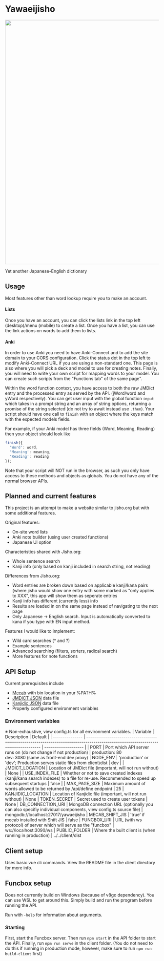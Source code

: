 # Yawaeijisho

<img src="https://i.imgur.com/xsYUvO1.png"
     width="800">
     
Yet another Japanese-English dictionary

## Usage
Most features other than word lookup require you to make an account.

#### Lists
Once you have an account, you can click the lists link in the top left (desktop)/menu (mobile) to create a list.
Once you have a list, you can use the link actions on words to add them to lists.


#### Anki
In order to use Anki you need to have Anki-Connect and to add the site domain to your CORS configuration. Click the
status dot in the top left to modify Anki-Connect URL if you are using a non-standard one. This page is also where you will pick a
deck and model to use for creating notes. Finally, you will need to write your own script for mapping words to your model. You can create such scripts from the "Functions tab" of the same page".

Within the word function context, you have access to both the raw JMDict entry and the processed entry as served by the API. (jWord/word and yWord respectively). You can get user input with the global function `input` which takes in a prompt string and an array of string options, returning a promise of the string selected (do not try to await instead use `.then`). Your script should have one call to `finish` with an object where the keys match with the expected models fields.

For example, if your Anki model has three fields (Word, Meaning, Reading) then your object should look like
```js
finish({
  'Word': word,
  'Meaning': meaning,
  'Reading': reading
});
```

Note that your script will NOT run in the browser, as such you only have access to these methods and objects as globals. You do not have any of the normal browser APIs.

## Planned and current features

This project is an attempt to make a website similar to jisho.org but with some additional features.

Original features:
- On-site word lists
- Anki note builder (using user created functions)
- Japanese UI option

Characteristics shared with Jisho.org:
- Whole sentence search
- Kanji info (only based on kanji included in search string, not reading)

Differences from Jisho.org:
- Word entries are broken down based on applicable kanji/kana pairs (where jisho would show one entry with some marked as "only applies to XXX", this app will show them as seperate entries
- Kanji info has different (currently less) info
- Results are loaded in on the same page instead of navigating to the next page
- Only Japanese -> English search. Input is automatically converted to kana if you type with EN input method.

Features I would like to implement:
- Wild card searches (* and ?)
- Example sentences
- Advanced searching (filters, sorters, radical search)
- More features for note functions

## API Setup
Current prerequisites include

- [Mecab](https://taku910.github.io/mecab/#download) with bin location in your %PATH%
- [JMDICT JSON](https://github.com/scriptin/jmdict-simplified) data file
- [Kanjidic JSON](https://github.com/xoltia/kanjidic2-xml2json) data file
- Properly configured environment variables

### Environment variables
※ Non-exhaustive, view config.ts for all environment variables.
| Variable        | Description                                                                                                                          | Default              |
| --------------- | ------------------------------------------------------------------------------------------------------------------------------------ | -------------------- | 
| PORT            | Port which API server runs on (do not change if not production)                                                                      | production: 80 <br> dev: 3080 (same as front-end dev proxy)
| NODE_ENV        | 'production' or 'dev'; Production serves static files from client\dist                                                               | dev   |
| JMDICT_LOCATION | Location of JMDict file (important, will not run without)                                                                            | None  |
| USE_INDEX_FILE  | Whether or not to save created indexes (kanji/kana search indexes) to a file for re-use. Recommended to speed up subsequent startups | false |
| MAX_PAGE_SIZE   | Maximum amount of words allowed to be returned by /api/define endpoint                                                               | 25    | KANJIDIC_LOCATION | Location of Kanjidic file (important, will not run without)                                                                        | None
| TOKEN_SECRET     | Secret used to create user tokens                                                                                                   | None
| DB_CONNECTION_URI | MongoDB connection URL (optionally you can also specifiy individual components, view config.ts source file) | mongodb://localhost:27017/yawaeijisho
| MECAB_SHIFT_JIS  | 'true' if mecab installed with Shift JIS                                                                                            | false
| FUNCBOX_URI     | URL (with ws protocol) of server which will serve as the "funcbox"                                                                   | ws://localhost:3090/ws
| PUBLIC_FOLDER   | Where the built client is (when running in production)                                                                               | ../../client/dist

## Client setup
Uses basic vue cli commands. View the README file in the client directory for more info.

## Funcbox setup
Does not currently build on Windows (because of v8go dependency). You can use WSL to get around this. Simply build and run the program before running the API.

Run with `-help` for information about arguments.

### Starting
First, start the Funcbox server. Then run `npm start` in the API folder to start the API. Finally, run `npm run serve` in the client
folder. (You do not need to do this if running in production mode, however, make sure to run `npm run build-client` first)
